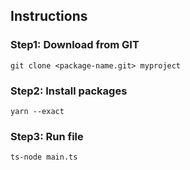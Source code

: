 ## Instructions

### Step1: Download from GIT

```plain
git clone <package-name.git> myproject
```

### Step2: Install packages

```plain
yarn --exact
```

### Step3: Run file

```plain
ts-node main.ts
```
